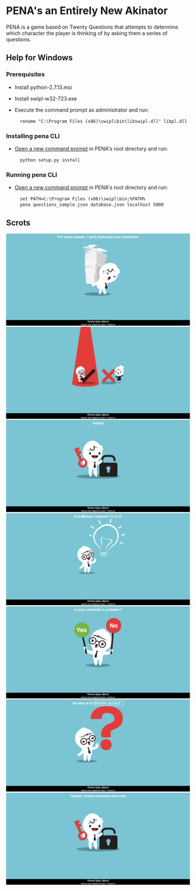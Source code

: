 PENA's an Entirely New Akinator
===============================

PENA is a game based on Twenty Questions that attempts to determine which character the player is thinking of by asking them a series of questions.

Help for Windows
----------------

### Prerequisites

* Install python-2.7.13.msi

* Install swipl-w32-723.exe

* Execute the command prompt as administrator and run:

		rename "C:\Program Files (x86)\swipl\bin\libswipl.dll" libpl.dll

### Installing pena CLI

* [Open a new command prompt](http://www.howtogeek.com/howto/windows-vista/stupid-geek-tricks-open-a-command-prompt-from-the-desktop-right-click-menu/) in PENA's root directory and run:

		python setup.py install

### Running pena CLI 

* [Open a new command prompt](http://www.howtogeek.com/howto/windows-vista/stupid-geek-tricks-open-a-command-prompt-from-the-desktop-right-click-menu/) in PENA's root directory and run:

		set PATH=C:\Program Files (x86)\swipl\bin;%PATH%
		pena questions_sample.json database.json localhost 5000

Scrots
------

![Exception](scrots/exception.png?raw=true "Exception")
![Home](scrots/home.png?raw=true "Home")
![Found](scrots/play_found.png?raw=true "Found")
![Guess](scrots/play_guess.png?raw=true "Guess")
![Question](scrots/play_question.png?raw=true "Question")
![Submit](scrots/play_submit.png?raw=true "Submit")
![Success](scrots/play_success.png?raw=true "Success")

